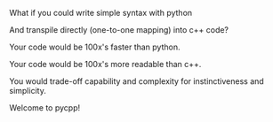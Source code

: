 

What if you could write simple syntax with python

And transpile directly (one-to-one mapping) into c++ code?

Your code would be 100x's faster than python.

Your code would be 100x's more readable than c++.

You would trade-off capability and complexity for instinctiveness and simplicity.

Welcome to pycpp!



